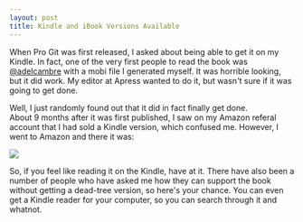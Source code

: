 ```yaml
---
layout: post
title: Kindle and iBook Versions Available
---
```


When Pro Git was first released, I asked about being able to get it on my Kindle.
In fact, one of the very first people to read the book was <a href="http://twitter.com/adelcambre">@adelcambre</a> with a 
mobi file I generated myself.  It was horrible looking, but it did work. My
editor at Apress wanted to do it, but wasn't sure if it was going to get done.

Well, I just randomly found out that it did in fact finally get done.  
About 9 months after it was first published, I saw on my Amazon referal account
that I had sold a Kindle version, which confused me.  However, I went to Amazon
and there it was:

<a href="http://www.amazon.com/gp/product/B003NHRMXA?ie=UTF8&tag=prgi-20&linkCode=as2&camp=1789&creative=390957&creativeASIN=B003NHRMXA"><img border="0" src="http://ecx.images-amazon.com/images/I/51joD88JCAL._SL500_AA266_PIkin2,BottomRight,-3,34_AA300_SH20_OU01_.jpg"></a><img src="http://www.assoc-amazon.com/e/ir?t=prgi-20&l=as2&o=1&a=B003NHRMXA" width="1" height="1" border="0" alt="" style="border:none !important; margin:0px !important;" />

So, if you feel like reading it on the Kindle, have at it.  There have also been
a number of people who have asked me how they can support the book without 
getting a dead-tree version, so here's your chance.  You can even get a Kindle
reader for your computer, so you can search through it and whatnot.

